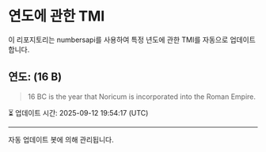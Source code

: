
# 연도에 관한 TMI

이 리포지토리는 numbersapi를 사용하여 특정 년도에 관한 TMI를 자동으로 업데이트합니다.

## 연도: (16 B)
> 16 BC is the year that Noricum is incorporated into the Roman Empire.

⏳ 업데이트 시간: 2025-09-12 19:54:17 (UTC)

---
자동 업데이트 봇에 의해 관리됩니다.
